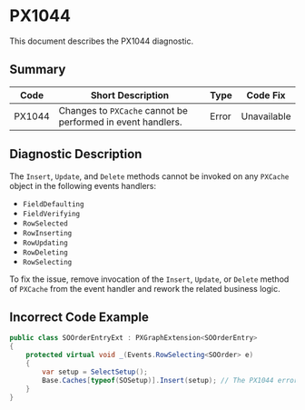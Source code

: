 # PX1044
This document describes the PX1044 diagnostic.

## Summary

| Code   | Short Description                                           | Type  | Code Fix    | 
| ------ | ----------------------------------------------------------- | ----- | ----------- | 
| PX1044 | Changes to `PXCache` cannot be performed in event handlers. | Error | Unavailable |

## Diagnostic Description
The `Insert`, `Update`, and `Delete` methods cannot be invoked on any `PXCache` object in the following events handlers:

 - `FieldDefaulting`
 - `FieldVerifying`
 - `RowSelected`
 - `RowInserting`
 - `RowUpdating`
 - `RowDeleting`
 - `RowSelecting`

To fix the issue, remove invocation of the `Insert`, `Update`, or `Delete` method of `PXCache` from the event handler and rework the related business logic.

## Incorrect Code Example

```C#
public class SOOrderEntryExt : PXGraphExtension<SOOrderEntry>
{
	protected virtual void _(Events.RowSelecting<SOOrder> e)
	{
		var setup = SelectSetup();
		Base.Caches[typeof(SOSetup)].Insert(setup); // The PX1044 error is displayed for this line.
	}
}
```